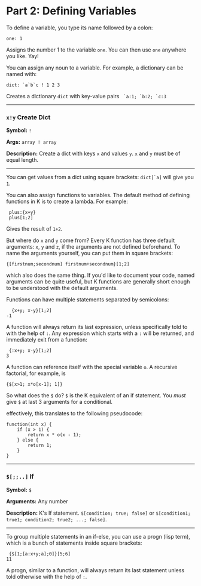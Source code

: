 # Part 2: Defining Variables

To define a variable, you type its name followed by a colon:

```
one: 1
```

Assigns the number 1 to the variable `one`. You can then use `one` anywhere you like. Yay! 

You can assign any noun to a variable. For example, a dictionary can be named with:

```
dict: `a`b`c ! 1 2 3
```

Creates a dictionary `dict` with key-value pairs `` `a:1; `b:2; `c:3``


---

### `x!y` Create Dict

**Symbol:** `!`

**Args:** `array ! array`

**Description:** Create a dict with keys `x` and values `y`. `x` and `y` must be of equal length.

---


You can get values from a dict using square brackets: ``dict[`a]`` will give you `1`.

You can also assign functions to variables. The default method of defining functions in K is to create a lambda. For example:

```
 plus:{x+y}
 plus[1;2]
```

Gives the result of `1+2`.

But where do `x` and `y` come from? Every K function has three default arguments: `x`, `y` and `z`, if the arguments are not defined beforehand. To name the arguments yourself, you can put them in square brackets:

```
{[firstnum;secondnum] firstnum+secondnum}[1;2]
```

which also does the same thing. If you'd like to document your code, named arguments can be quite useful, but K functions are generally short enough to be understood with the default arguments.

Functions can have multiple statements separated by semicolons:

```
  {x+y; x-y}[1;2]
-1
```

A function will always return its last expression, unless specifically told to with the help of `:`. Any expression which starts with a `:` will be returned, and immediately exit from a function:
```
 {:x+y; x-y}[1;2]
3
```

A function can reference itself with the special variable `o`. A recursive factorial, for example, is
```
{$[x>1; x*o[x-1]; 1]}
```

So what does the `$` do? `$` is the K equivalent of an if statement. You *must* give `$` at last 3 arguments for a conditional.

effectively, this translates to the following pseudocode:

```
function(int x) {
    if (x > 1) {
        return x * o(x - 1);
    } else {
        return 1;
    }
}
```


---
### `$[;;..]` If

**Symbol:** `$`

**Arguments:** Any number 

**Description:** K's If statement. `$[condition; true; false]` or `$[condition1; true1; condition2; true2; ...; false]`.

---

To group multiple statements in an if-else, you can use a progn (lisp term), which is a bunch of statements inside square brackets:

```
 {$[1;[a:x+y;a];0]}[5;6]
11
```
A progn, similar to a function, will always return its last statement unless told otherwise with the help of `:`.




